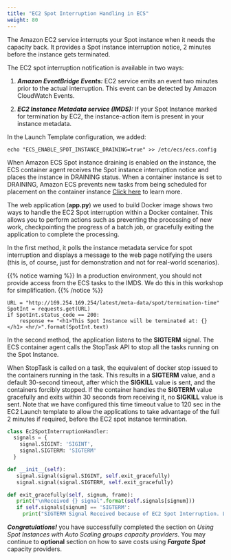 ```yaml
---
title: "EC2 Spot Interruption Handling in ECS"
weight: 80
---
```


The Amazon EC2 service interrupts your Spot instance when it needs the capacity back. It provides a Spot instance interruption notice, 2 minutes before the instance gets terminated.

The EC2 spot interruption notification is available in two ways:

1. ***Amazon EventBridge Events:*** EC2 service emits an event two minutes prior to the actual interruption. This event can be detected by Amazon CloudWatch Events.

1. ***EC2 Instance Metadata service (IMDS):*** If your Spot Instance marked for termination by EC2, the instance-action item is present in your instance metadata.

In the Launch Template configuration, we added:
```plaintext
echo "ECS_ENABLE_SPOT_INSTANCE_DRAINING=true" >> /etc/ecs/ecs.config
```
When Amazon ECS Spot instance draining is enabled on the instance, the ECS container agent receives the Spot instance interruption notice and places the instance in DRAINING status. When a container instance is set to DRAINING, Amazon ECS prevents new tasks from being scheduled for placement on the container instance [Click here](https://docs.aws.amazon.com/AmazonECS/latest/developerguide/container-instance-spot.html) to learn more.

The web application (**app.py**) we used to build Docker image shows two ways to handle the EC2 Spot interruption within a Docker container. This allows you to perform actions such as preventing the processing of new work, checkpointing the progress of a batch job, or gracefully exiting the application to complete the processing.

In the first method, it polls the instance metadata service for spot interruption and displays a message to the web page notifying the users (this is, of course, just for demonstration and not for real-world scenarios).

{{% notice warning %}}
In a production environment, you should not provide access from the ECS tasks to the IMDS. We do this in this workshop for simplification.
{{% /notice %}}


```plaintext
URL = "http://169.254.169.254/latest/meta-data/spot/termination-time"
SpotInt = requests.get(URL)
if SpotInt.status_code == 200:
    response += "<h1>This Spot Instance will be terminated at: {} </h1> <hr/>".format(SpotInt.text)
```

In the second method, the application listens to the **SIGTERM** signal. The ECS container agent calls the StopTask API to stop all the tasks running on the Spot Instance.

When StopTask is called on a task, the equivalent of docker stop issued to the containers running in the task. This results in a **SIGTERM** value, and a default 30-second timeout, after which the **SIGKILL** value is sent, and the containers forcibly stopped.  If the container handles the **SIGTERM** value gracefully and exits within 30 seconds from receiving it, no **SIGKILL** value is sent. Note that we have configured this time timeout value to 120 sec in the EC2 Launch template to allow the applications to take advantage of the full 2 minutes if required, before the EC2 spot instance termination.

```python
class Ec2SpotInterruptionHandler:
  signals = {
    signal.SIGINT: 'SIGINT',
    signal.SIGTERM: 'SIGTERM'
  }

def __init__(self):
   signal.signal(signal.SIGINT, self.exit_gracefully)
   signal.signal(signal.SIGTERM, self.exit_gracefully)

def exit_gracefully(self, signum, frame):
   print("\nReceived {} signal".format(self.signals[signum]))
   if self.signals[signum] == 'SIGTERM':
     print("SIGTERM Signal Received because of EC2 Spot Interruption. Let's wrap up the work within 2 minutes..")
```

***Congratulations!*** you have successfully completed the section on *Using Spot Instances with Auto Scaling groups capacity providers*. You may continue to **optional** section on how to save costs using ***Fargate Spot*** capacity providers.

